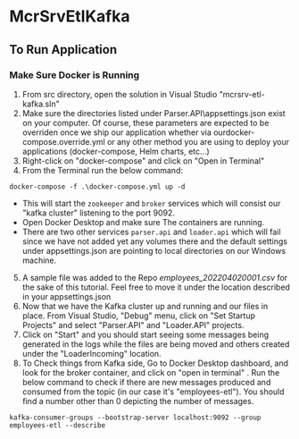 # McrSrvEtlKafka

## To Run Application

### Make Sure Docker is Running


1. From src directory, open the solution in Visual Studio "mcrsrv-etl-kafka.sln"
2. Make sure the directories listed under Parser.API\appsettings.json exist on your computer. Of course, these parameters are expected to be overriden once we ship our application whether via ourdocker-compose.override.yml or any other method you are using to deploy your applications (docker-compose, Helm charts, etc…)
3. Right-click on "docker-compose" and click on "Open in Terminal"
4. From the Terminal run the below command:
```
docker-compose -f .\docker-compose.yml up -d
```
- This will start the `zookeeper` and `broker` services which will consist our "kafka cluster" listening to the port 9092.
- Open Docker Desktop and make sure The containers are running.
- There are two other services `parser.api` and `loader.api` which will fail since we have not added yet any volumes there and the default settings under appsettings.json are pointing to local directories on our Windows machine.

5. A sample file was added to the Repo *employees_202204020001.csv* for the sake of this tutorial. Feel free to move it under the location described in your appsettings.json
6. Now that we have the Kafka cluster up and running and our files in place. From Visual Studio, "Debug" menu, click on "Set Startup Projects" and select "Parser.API" and "Loader.API" projects.
7. Click on "Start" and you should start seeing some messages being generated in the logs while the files are being moved and others created under the "LoaderIncoming" location.
8. To Check things from Kafka side, Go to Docker Desktop dashboard, and look for the broker container, and click on "open in terminal" . Run the below command to check if there are new messages produced and consumed from the topic (in our case it's "employees-etl"). You should find a number other than 0 depicting the number of messages.
```
kafka-consumer-groups --bootstrap-server localhost:9092 --group employees-etl --describe
```
